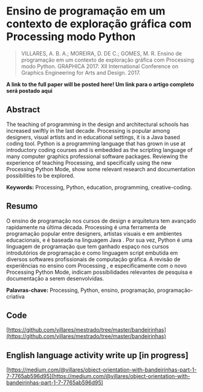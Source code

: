 # Ensino de programação em um contexto de exploração gráfica com Processing modo Python

> VILLARES, A. B. A.; MOREIRA, D. DE C.; GOMES, M. R. Ensino de programação em um contexto de exploração gráfica com Processing modo Python. GRAPHICA 2017: XII International Conference on Graphics Engineering for Arts and Design. 2017.

**A link to the full paper will be posted here! Um link para o artigo completo será postado aqui**

## Abstract

The teaching of programming in the design and architectural schools has increased swiftly in the last decade. Processing is popular among designers, visual artists and in educational settings, it is a Java based coding tool. Python is a programming language that has grown in use at introductory coding courses and is embedded as the scripting language of many computer graphics professional software packages. Reviewing the experience of teaching Processing, and specifically using the new Processing Python Mode, show some relevant research and documentation possibilities to be explored.

**Keywords:** Processing, Python, education, programming, creative-coding.

## Resumo

O ensino de programação nos cursos de design e arquitetura tem avançado rapidamente na última década.  Processing é uma ferramenta de programação popular entre designers, artistas visuais e em ambientes educacionais, e é baseada na linguagem  Java . Por sua vez,  Python é uma linguagem de programação que tem ganhado espaço nos cursos introdutórios de programação e como linguagem  script embutida em diversos softwares profissionais de computação gráfica. A revisão de experiências no ensino com Processing , e especificamente com o novo Processing Python Mode, indicam possibilidades relevantes de pesquisa e documentação a serem desenvolvidas.

**Palavras-chave:** Processing, Python, ensino, programação, programação-criativa 

## Code

[https://github.com/villares/mestrado/tree/master/bandeirinhas](https://github.com/villares/mestrado/tree/master/bandeirinhas)

## English language activity write up [in progress]

[https://medium.com/@villares/object-orientation-with-bandeirinhas-part-1-7-7765ab596d95](https://medium.com/@villares/object-orientation-with-bandeirinhas-part-1-7-7765ab596d95)
